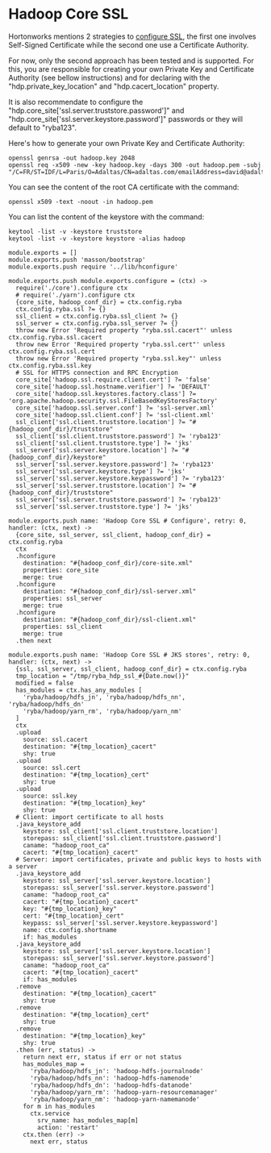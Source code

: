
# Hadoop Core SSL

Hortonworks mentions 2 strategies to [configure SSL][hdp_ssl], the first one
involves Self-Signed Certificate while the second one use a Certificate
Authority.

For now, only the second approach has been tested and is supported. For this, 
you are responsible for creating your own Private Key and Certificate Authority
(see bellow instructions) and for declaring with the 
"hdp.private\_key\_location" and "hdp.cacert\_location" property.

It is also recommendate to configure the 
"hdp.core\_site['ssl.server.truststore.password']" and 
"hdp.core\_site['ssl.server.keystore.password']" passwords or they will default to
"ryba123".

Here's how to generate your own Private Key and Certificate Authority:

```
openssl genrsa -out hadoop.key 2048
openssl req -x509 -new -key hadoop.key -days 300 -out hadoop.pem -subj "/C=FR/ST=IDF/L=Paris/O=Adaltas/CN=adaltas.com/emailAddress=david@adaltas.com"
```

You can see the content of the root CA certificate with the command:

```
openssl x509 -text -noout -in hadoop.pem
```

You can list the content of the keystore with the command:

```
keytool -list -v -keystore truststore
keytool -list -v -keystore keystore -alias hadoop
```

    module.exports = []
    module.exports.push 'masson/bootstrap'
    module.exports.push require '../lib/hconfigure'

    module.exports.push module.exports.configure = (ctx) ->
      require('./core').configure ctx
      # require('./yarn').configure ctx
      {core_site, hadoop_conf_dir} = ctx.config.ryba
      ctx.config.ryba.ssl ?= {}
      ssl_client = ctx.config.ryba.ssl_client ?= {}
      ssl_server = ctx.config.ryba.ssl_server ?= {}
      throw new Error 'Required property "ryba.ssl.cacert"' unless ctx.config.ryba.ssl.cacert
      throw new Error 'Required property "ryba.ssl.cert"' unless ctx.config.ryba.ssl.cert
      throw new Error 'Required property "ryba.ssl.key"' unless ctx.config.ryba.ssl.key
      # SSL for HTTPS connection and RPC Encryption
      core_site['hadoop.ssl.require.client.cert'] ?= 'false'
      core_site['hadoop.ssl.hostname.verifier'] ?= 'DEFAULT'
      core_site['hadoop.ssl.keystores.factory.class'] ?= 'org.apache.hadoop.security.ssl.FileBasedKeyStoresFactory'
      core_site['hadoop.ssl.server.conf'] ?= 'ssl-server.xml'
      core_site['hadoop.ssl.client.conf'] ?= 'ssl-client.xml'
      ssl_client['ssl.client.truststore.location'] ?= "#{hadoop_conf_dir}/truststore"
      ssl_client['ssl.client.truststore.password'] ?= 'ryba123'
      ssl_client['ssl.client.truststore.type'] ?= 'jks'
      ssl_server['ssl.server.keystore.location'] ?= "#{hadoop_conf_dir}/keystore"
      ssl_server['ssl.server.keystore.password'] ?= 'ryba123'
      ssl_server['ssl.server.keystore.type'] ?= 'jks'
      ssl_server['ssl.server.keystore.keypassword'] ?= 'ryba123'
      ssl_server['ssl.server.truststore.location'] ?= "#{hadoop_conf_dir}/truststore"
      ssl_server['ssl.server.truststore.password'] ?= 'ryba123'
      ssl_server['ssl.server.truststore.type'] ?= 'jks'

    module.exports.push name: 'Hadoop Core SSL # Configure', retry: 0, handler: (ctx, next) ->
      {core_site, ssl_server, ssl_client, hadoop_conf_dir} = ctx.config.ryba
      ctx
      .hconfigure
        destination: "#{hadoop_conf_dir}/core-site.xml"
        properties: core_site
        merge: true
      .hconfigure
        destination: "#{hadoop_conf_dir}/ssl-server.xml"
        properties: ssl_server
        merge: true
      .hconfigure
        destination: "#{hadoop_conf_dir}/ssl-client.xml"
        properties: ssl_client
        merge: true
      .then next

    module.exports.push name: 'Hadoop Core SSL # JKS stores', retry: 0, handler: (ctx, next) ->
      {ssl, ssl_server, ssl_client, hadoop_conf_dir} = ctx.config.ryba
      tmp_location = "/tmp/ryba_hdp_ssl_#{Date.now()}"
      modified = false
      has_modules = ctx.has_any_modules [
        'ryba/hadoop/hdfs_jn', 'ryba/hadoop/hdfs_nn', 'ryba/hadoop/hdfs_dn'
        'ryba/hadoop/yarn_rm', 'ryba/hadoop/yarn_nm'
      ]
      ctx
      .upload
        source: ssl.cacert
        destination: "#{tmp_location}_cacert"
        shy: true
      .upload
        source: ssl.cert
        destination: "#{tmp_location}_cert"
        shy: true
      .upload
        source: ssl.key
        destination: "#{tmp_location}_key"
        shy: true
      # Client: import certificate to all hosts
      .java_keystore_add
        keystore: ssl_client['ssl.client.truststore.location']
        storepass: ssl_client['ssl.client.truststore.password']
        caname: "hadoop_root_ca"
        cacert: "#{tmp_location}_cacert"
      # Server: import certificates, private and public keys to hosts with a server
      .java_keystore_add
        keystore: ssl_server['ssl.server.keystore.location']
        storepass: ssl_server['ssl.server.keystore.password']
        caname: "hadoop_root_ca"
        cacert: "#{tmp_location}_cacert"
        key: "#{tmp_location}_key"
        cert: "#{tmp_location}_cert"
        keypass: ssl_server['ssl.server.keystore.keypassword']
        name: ctx.config.shortname
        if: has_modules
      .java_keystore_add
        keystore: ssl_server['ssl.server.keystore.location']
        storepass: ssl_server['ssl.server.keystore.password']
        caname: "hadoop_root_ca"
        cacert: "#{tmp_location}_cacert"
        if: has_modules
      .remove
        destination: "#{tmp_location}_cacert"
        shy: true
      .remove
        destination: "#{tmp_location}_cert"
        shy: true
      .remove
        destination: "#{tmp_location}_key"
        shy: true
      .then (err, status) ->
        return next err, status if err or not status
        has_modules_map =
          'ryba/hadoop/hdfs_jn': 'hadoop-hdfs-journalnode'
          'ryba/hadoop/hdfs_nn': 'hadoop-hdfs-namenode'
          'ryba/hadoop/hdfs_dn': 'hadoop-hdfs-datanode'
          'ryba/hadoop/yarn_rm': 'hadoop-yarn-resourcemanager'
          'ryba/hadoop/yarn_nm': 'hadoop-yarn-namemanode'
        for m in has_modules
          ctx.service
            srv_name: has_modules_map[m]
            action: 'restart'
        ctx.then (err) ->
          next err, status


[hdp_ssl]: http://docs.hortonworks.com/HDPDocuments/HDP2/HDP-2.1-latest/bk_reference/content/ch_wire-https.html





